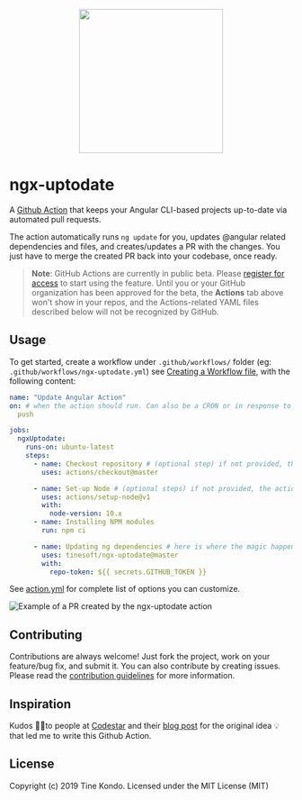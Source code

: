 
<p align="center">
  <img height="256px" width="256px" style="text-align: center;" src="https://cdn.jsdelivr.net/gh/tinesoft/ngx-uptodate@develop/assets/logo.svg">
</p>

# ngx-uptodate

A [Github Action](https://github.com/features/actions) that keeps your Angular CLI-based projects up-to-date via automated pull requests.

The action automatically runs `ng update` for you, updates @angular related dependencies and files, and creates/updates a PR with the changes.
You just have to merge the created PR back into your codebase, once ready.

> **Note**: GitHub Actions are currently in public beta. Please [register for
> access](https://github.com/features/actions) to start using the feature. Until you or your
> GitHub organization has been approved for the beta, the **Actions** tab above won't show in
> your repos, and the Actions-related YAML files described below will not be recognized by
> GitHub.

## Usage

To get started, create a workflow under `.github/workflows/` folder (eg: `.github/workflows/ngx-uptodate.yml`) see [Creating a Workflow file](https://help.github.com/en/github/automating-your-workflow-with-github-actions/configuring-a-workflow#creating-a-workflow-file), with the following content:

``` yaml
name: "Update Angular Action"
on: # when the action should run. Can also be a CRON or in response to external events. see https://git.io/JeBz1
  push

jobs:
  ngxUptodate:
    runs-on: ubuntu-latest
    steps:
      - name: Checkout repository # (optional step) if not provided, the action will automatically perfom the checkout
        uses: actions/checkout@master

      - name: Set-up Node # (optional steps) if not provided, the action will automatically install node modules before
        uses: actions/setup-node@v1
        with:
          node-version: 10.x
      - name: Installing NPM modules
        run: npm ci

      - name: Updating ng dependencies # here is where the magic happens!
        uses: tinesoft/ngx-uptodate@master
        with:
          repo-token: ${{ secrets.GITHUB_TOKEN }}

```

See [action.yml](action.yml) for complete list of options you can customize.

![Example of a PR created by the ngx-uptodate action](https://cdn.jsdelivr.net/gh/tinesoft/ngx-uptodate@develop/assets/ngx-uptodate-pr.png "Example of a PR created by the ngx-uptodate action")

## Contributing

Contributions are always welcome! Just fork the project, work on your feature/bug fix, and submit it.
You can also contribute by creating issues. Please read the [contribution guidelines](.github/CONTRIBUTING.md) for more information.

## Inspiration

Kudos 👍🏾to people at [Codestar](https://www.codestar.nl/) and their [blog post](https://medium.com/codestar-blog/how-we-automated-our-angular-updates-9790212aa211) for the original idea 💡that led me to write this Github Action.

## License

Copyright (c) 2019 Tine Kondo. Licensed under the MIT License (MIT)
